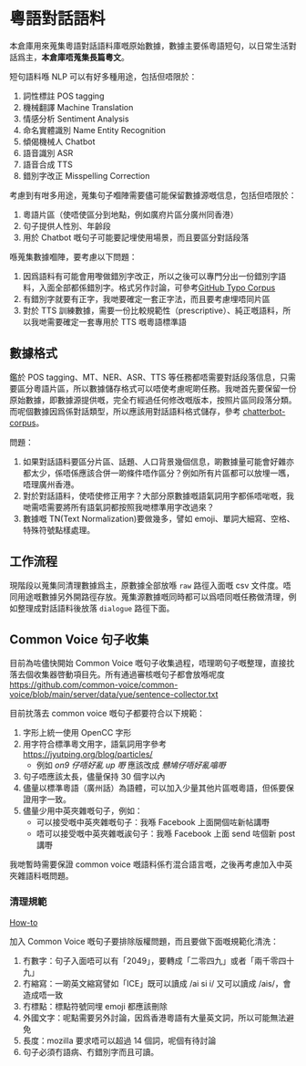# 粵語對話語料

本倉庫用來蒐集粵語對話語料庫嘅原始數據，數據主要係粵語短句，以日常生活對話爲主，**本倉庫唔蒐集長篇粵文**。

短句語料喺 NLP 可以有好多種用途，包括但唔限於：

1. 詞性標註 POS tagging
2. 機械翻譯 Machine Translation
3. 情感分析 Sentiment Analysis
4. 命名實體識別 Name Entity Recognition
5. 傾偈機械人 Chatbot
6. 語音識別 ASR
7. 語音合成 TTS
8. 錯別字改正 Misspelling Correction

考慮到有咁多用途，蒐集句子嗰陣需要儘可能保留數據源嘅信息，包括但唔限於：

1. 粵語片區（使唔使區分到地點，例如廣府片區分廣州同香港）
2. 句子提供人性別、年齡段
3. 用於 Chatbot 嘅句子可能要記埋使用場景，而且要區分對話段落

喺蒐集數據嗰陣，要考慮以下問題：

1. 因爲語料有可能會用嚟做錯別字改正，所以之後可以專門分出一份錯別字語料，入面全部都係錯別字。格式另作討論，可參考[GitHub Typo Corpus](https://github.com/mhagiwara/github-typo-corpus)
2. 有錯別字就要有正字，我哋要確定一套正字法，而且要考慮埋唔同片區
3. 對於 TTS 訓練數據，需要一份比較規範性（prescriptive）、純正嘅語料，所以我哋需要確定一套專用於 TTS 嘅粵語標準語

## 數據格式

鑑於 POS tagging、MT、NER、ASR、TTS 等任務都唔需要對話段落信息，只需要區分粵語片區，所以數據儲存格式可以唔使考慮呢啲任務。我哋首先要保留一份原始數據，即數據源提供嘅，完全冇經過任何修改嘅版本，按照片區同段落分類。而呢個數據因爲係對話類型，所以應該用對話語料格式儲存，參考 [chatterbot-corpus](https://github.com/gunthercox/chatterbot-corpus)。

問題：

1. 如果對話語料要區分片區、話題、人口背景幾個信息，啲數據量可能會好雜亦都太少，係唔係應該合併一啲條件唔作區分？例如所有片區都可以放埋一嚿，唔理廣州香港。
2. 對於對話語料，使唔使修正用字？大部分原數據嘅語氣詞用字都係唔啱嘅，我哋需唔需要將所有語氣詞都按照我哋標準用字改過來？
3. 數據嘅 TN(Text Normalization)要做幾多，譬如 emoji、單詞大細寫、空格、特殊符號點樣處理。

## 工作流程

現階段以蒐集同清理數據爲主，原數據全部放喺 `raw` 路徑入面嘅 csv 文件度。唔同用途嘅數據另外開路徑存放。蒐集源數據嘅同時都可以爲唔同嘅任務做清理，例如整理成對話語料後放落 `dialogue` 路徑下面。

## Common Voice 句子收集

目前為咗儘快開始 Common Voice 嘅句子收集過程，唔理啲句子嘅整理，直接抌落去個收集器啓動項目先。所有通過審核嘅句子都會放喺呢度 https://github.com/common-voice/common-voice/blob/main/server/data/yue/sentence-collector.txt

目前抌落去 common voice 嘅句子都要符合以下規範：

1. 字形上統一使用 OpenCC 字形
2. 用字符合標準粵文用字，語氣詞用字參考 https://jyutping.org/blog/particles/
   - 例如 _on9 仔唔好亂 up 嘢_ 應該改成 _戇鳩仔唔好亂噏嘢_
3. 句子唔應該太長，儘量保持 30 個字以內
4. 儘量以標準粵語（廣州話）為語體，可以加入少量其他片區嘅粵語，但係要保證用字一致。
5. 儘量少用中英夾雜嘅句子，例如：
   - 可以接受嘅中英夾雜嘅句子：我喺 Facebook 上面開個咗新帖講嘢
   - 唔可以接受嘅中英夾雜嘅誒句子：我喺 Facebook 上面 send 咗個新 post 講嘢

我哋暫時需要保證 common voice 嘅語料係冇混合語言嘅，之後再考慮加入中英夾雜語料嘅問題。

### 清理規範

[How-to](https://commonvoice.mozilla.org/sentence-collector/#/how-to)

加入 Common Voice 嘅句子要排除版權問題，而且要做下面嘅規範化清洗：

1. 冇數字：句子入面唔可以有「2049」，要轉成「二零四九」或者「兩千零四十九」
2. 冇縮寫：一啲英文縮寫譬如「ICE」既可以讀成 /ai si i/ 又可以讀成 /ais/，會造成唔一致
3. 冇標點：標點符號同埋 emoji 都應該刪除
4. 外國文字：呢點需要另外討論，因爲香港粵語有大量英文詞，所以可能無法避免
5. 長度：mozilla 要求唔可以超過 14 個詞，呢個有待討論
6. 句子必須冇語病、冇錯別字而且可讀。
